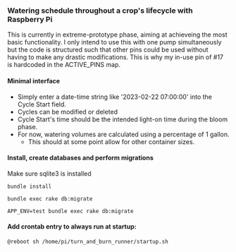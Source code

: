 ### Watering schedule throughout a crop's lifecycle with Raspberry Pi
This is currently in extreme-prototype phase, aiming at achieveing the most basic functionality. I only intend to use this with one pump simultaneously but the code is structured such that other pins could be used without having to make any drastic modifications. This is why my in-use pin of #17 is hardcoded in the ACTIVE_PINS map.

#### Minimal interface
* Simply enter a date-time string like '2023-02-22 07:00:00' into the Cycle Start field.
* Cycles can be modified or deleted
* Cycle Start's time should be the intended light-on time during the bloom phase.
* For now, watering volumes are calculated using a percentage of 1 gallon.
  * This should at some point allow for other container sizes. 

#### Install, create databases and perform migrations
Make sure sqlite3 is installed

`bundle install`

`bundle exec rake db:migrate`

`APP_ENV=test bundle exec rake db:migrate`

#### Add crontab entry to always run at startup:
`@reboot sh /home/pi/turn_and_burn_runner/startup.sh`
